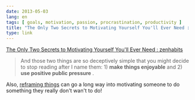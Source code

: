 ```yaml
---
date: 2013-05-03
lang: en
tags: [ goals, motivation, passion, procrastination, productivity ]
title: "The Only Two Secrets to Motivating Yourself You'll Ever Need : zenhabits"
type: link
---
```


[The Only Two Secrets to Motivating Yourself You'll Ever Need :
zenhabits](http://zenhabits.net/the-only-two-secrets-to-motivating-yourself-youll-ever-need/)

> And those two things are so deceptively simple that you might decide
> to stop reading after I name them: 1) **make things enjoyable** and 2)
> **use positive public pressure** .

Also, [reframing
things](http://www.positivelypositive.com/2013/03/08/how-to-motivate-to-do-something-you-dont-wanna-do/)
can go a long way into motivating someone to do something they really
don't wan't to do!

